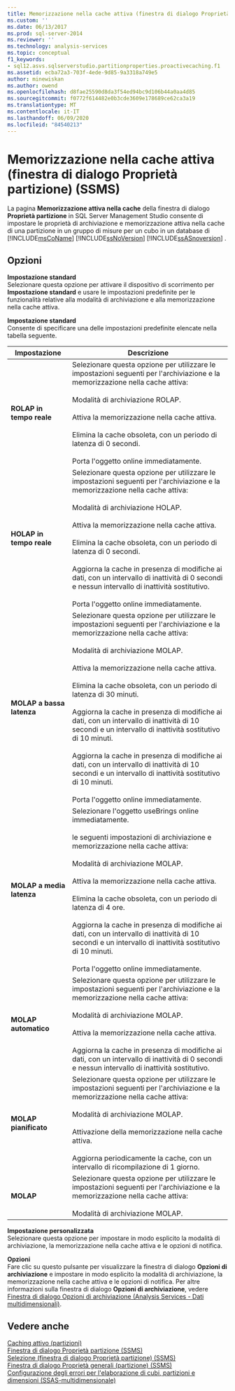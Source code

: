 ```yaml
---
title: Memorizzazione nella cache attiva (finestra di dialogo Proprietà partizione) (SSMS) | Microsoft Docs
ms.custom: ''
ms.date: 06/13/2017
ms.prod: sql-server-2014
ms.reviewer: ''
ms.technology: analysis-services
ms.topic: conceptual
f1_keywords:
- sql12.asvs.sqlserverstudio.partitionproperties.proactivecaching.f1
ms.assetid: ecba72a3-703f-4ede-9d85-9a3318a749e5
author: minewiskan
ms.author: owend
ms.openlocfilehash: d8fae25590d8da3f54ed94bc9d106b44a0aa4d85
ms.sourcegitcommit: f0772f614482e0b3cde3609e178689ce62ca3a19
ms.translationtype: MT
ms.contentlocale: it-IT
ms.lasthandoff: 06/09/2020
ms.locfileid: "84540213"
---
```

# <a name="proactive-caching-partition-properties-dialog-box-ssms"></a>Memorizzazione nella cache attiva (finestra di dialogo Proprietà partizione) (SSMS)
  La pagina **Memorizzazione attiva nella cache** della finestra di dialogo **Proprietà partizione** in SQL Server Management Studio consente di impostare le proprietà di archiviazione e memorizzazione attiva nella cache di una partizione in un gruppo di misure per un cubo in un database di [!INCLUDE[msCoName](../includes/msconame-md.md)] [!INCLUDE[ssNoVersion](../includes/ssnoversion-md.md)] [!INCLUDE[ssASnoversion](../includes/ssasnoversion-md.md)] .  
  
## <a name="options"></a>Opzioni  
 **Impostazione standard**  
 Selezionare questa opzione per attivare il dispositivo di scorrimento per **Impostazione standard** e usare le impostazioni predefinite per le funzionalità relative alla modalità di archiviazione e alla memorizzazione nella cache attiva.  
  
 **Impostazione standard**  
 Consente di specificare una delle impostazioni predefinite elencate nella tabella seguente.  
  
|Impostazione|Descrizione|  
|-------------|-----------------|  
|**ROLAP in tempo reale**|Selezionare questa opzione per utilizzare le impostazioni seguenti per l'archiviazione e la memorizzazione nella cache attiva:<br /><br /> Modalità di archiviazione ROLAP.<br /><br /> Attiva la memorizzazione nella cache attiva.<br /><br /> Elimina la cache obsoleta, con un periodo di latenza di 0 secondi.<br /><br /> Porta l'oggetto online immediatamente.|  
|**HOLAP in tempo reale**|Selezionare questa opzione per utilizzare le impostazioni seguenti per l'archiviazione e la memorizzazione nella cache attiva:<br /><br /> Modalità di archiviazione HOLAP.<br /><br /> Attiva la memorizzazione nella cache attiva.<br /><br /> Elimina la cache obsoleta, con un periodo di latenza di 0 secondi.<br /><br /> Aggiorna la cache in presenza di modifiche ai dati, con un intervallo di inattività di 0 secondi e nessun intervallo di inattività sostitutivo.<br /><br /> Porta l'oggetto online immediatamente.|  
|**MOLAP a bassa latenza**|Selezionare questa opzione per utilizzare le impostazioni seguenti per l'archiviazione e la memorizzazione nella cache attiva:<br /><br /> Modalità di archiviazione MOLAP.<br /><br /> Attiva la memorizzazione nella cache attiva.<br /><br /> Elimina la cache obsoleta, con un periodo di latenza di 30 minuti.<br /><br /> Aggiorna la cache in presenza di modifiche ai dati, con un intervallo di inattività di 10 secondi e un intervallo di inattività sostitutivo di 10 minuti.<br /><br /> Aggiorna la cache in presenza di modifiche ai dati, con un intervallo di inattività di 10 secondi e un intervallo di inattività sostitutivo di 10 minuti.<br /><br /> Porta l'oggetto online immediatamente.|  
|**MOLAP a media latenza**|Selezionare l'oggetto useBrings online immediatamente.<br /><br /> le seguenti impostazioni di archiviazione e memorizzazione nella cache attiva:<br /><br /> Modalità di archiviazione MOLAP.<br /><br /> Attiva la memorizzazione nella cache attiva.<br /><br /> Elimina la cache obsoleta, con un periodo di latenza di 4 ore.<br /><br /> Aggiorna la cache in presenza di modifiche ai dati, con un intervallo di inattività di 10 secondi e un intervallo di inattività sostitutivo di 10 minuti.<br /><br /> Porta l'oggetto online immediatamente.|  
|**MOLAP automatico**|Selezionare questa opzione per utilizzare le impostazioni seguenti per l'archiviazione e la memorizzazione nella cache attiva:<br /><br /> Modalità di archiviazione MOLAP.<br /><br /> Attiva la memorizzazione nella cache attiva.<br /><br /> Aggiorna la cache in presenza di modifiche ai dati, con un intervallo di inattività di 0 secondi e nessun intervallo di inattività sostitutivo.|  
|**MOLAP pianificato**|Selezionare questa opzione per utilizzare le impostazioni seguenti per l'archiviazione e la memorizzazione nella cache attiva:<br /><br /> Modalità di archiviazione MOLAP.<br /><br /> Attivazione della memorizzazione nella cache attiva.<br /><br /> Aggiorna periodicamente la cache, con un intervallo di ricompilazione di 1 giorno.|  
|**MOLAP**|Selezionare questa opzione per utilizzare le impostazioni seguenti per l'archiviazione e la memorizzazione nella cache attiva:<br /><br /> Modalità di archiviazione MOLAP.|  
  
 **Impostazione personalizzata**  
 Selezionare questa opzione per impostare in modo esplicito la modalità di archiviazione, la memorizzazione nella cache attiva e le opzioni di notifica.  
  
 **Opzioni**  
 Fare clic su questo pulsante per visualizzare la finestra di dialogo **Opzioni di archiviazione** e impostare in modo esplicito la modalità di archiviazione, la memorizzazione nella cache attiva e le opzioni di notifica. Per altre informazioni sulla finestra di dialogo **Opzioni di archiviazione**, vedere [Finestra di dialogo Opzioni di archiviazione &#40;Analysis Services - Dati multidimensionali&#41;](storage-options-dialog-box-analysis-services-multidimensional-data.md).  
  
## <a name="see-also"></a>Vedere anche  
 [Caching attivo &#40;partizioni&#41;](multidimensional-models-olap-logical-cube-objects/partitions-proactive-caching.md)   
 [Finestra di dialogo Proprietà partizione &#40;SSMS&#41;](partition-properties-dialog-box-ssms.md)   
 [Selezione &#40;finestra di dialogo Proprietà partizione&#41; &#40;SSMS&#41;](selection-partition-properties-dialog-box-ssms.md)   
 [Finestra di dialogo Proprietà generali &#40;partizione&#41; &#40;SSMS&#41;](general-partition-properties-dialog-box-ssms.md)   
 [Configurazione degli errori per l'elaborazione di cubi, partizioni e dimensioni &#40;SSAS-multidimensionale&#41;](multidimensional-models/error-configuration-for-cube-partition-and-dimension-processing.md)  
  
  
